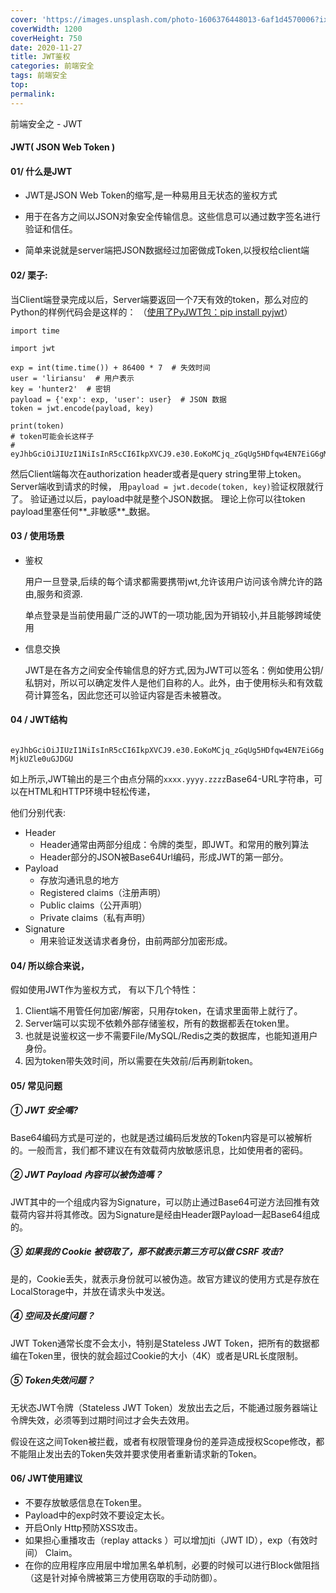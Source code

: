 ```yaml
---
cover: 'https://images.unsplash.com/photo-1606376448013-6af1d4570006?ixlib=rb-1.2.1&ixid=eyJhcHBfaWQiOjEyMDd9&auto=format&fit=crop&w=2089&q=80'
coverWidth: 1200
coverHeight: 750
date: 2020-11-27
title: JWT鉴权
categories: 前端安全
tags: 前端安全
top:
permalink:
---
```


前端安全之 - JWT
<!-- more -->

####  JWT(	JSON Web Token	)

#### 01/ 什么是JWT

- JWT是JSON Web Token的缩写,是一种易用且无状态的鉴权方式

- 用于在各方之间以JSON对象安全传输信息。这些信息可以通过数字签名进行验证和信任。

- 简单来说就是server端把JSON数据经过加密做成Token,以授权给client端

#### 02/ 栗子:

当Client端登录完成以后，Server端要返回一个7天有效的token，那么对应的Python的样例代码会是这样的：
（[使用了PyJWT包：pip install pyjwt](https://link.zhihu.com/?target=https%3A//github.com/jpadilla/pyjwt)）

```
import time

import jwt

exp = int(time.time()) + 86400 * 7  # 失效时间
user = 'liriansu'  # 用户表示
key = 'hunter2'  # 密钥
payload = {'exp': exp, 'user': user}  # JSON 数据
token = jwt.encode(payload, key)

print(token)
# token可能会长这样子
# eyJhbGciOiJIUzI1NiIsInR5cCI6IkpXVCJ9.e30.EoKoMCjq_zGqUg5HDfqw4EN7EiG6gMjkUZle0uGJDGU
```

然后Client端每次在authorization header或者是query string里带上token。
Server端收到请求的时候，
用`payload = jwt.decode(token, key)`验证权限就行了。
验证通过以后，payload中就是整个JSON数据。
理论上你可以往token payload里塞任何**_非敏感**_数据。

#### 03 / 使用场景

- 鉴权

  用户一旦登录,后续的每个请求都需要携带jwt,允许该用户访问该令牌允许的路由,服务和资源.

  单点登录是当前使用最广泛的JWT的一项功能,因为开销较小,并且能够跨域使用

- 信息交换

  JWT是在各方之间安全传输信息的好方式,因为JWT可以签名：例如使用公钥/私钥对，所以可以确定发件人是他们自称的人。此外，由于使用标头和有效载荷计算签名，因此您还可以验证内容是否未被篡改。

#### 04 /  JWT结构

` eyJhbGciOiJIUzI1NiIsInR5cCI6IkpXVCJ9.e30.EoKoMCjq_zGqUg5HDfqw4EN7EiG6gMjkUZle0uGJDGU`

如上所示,JWT输出的是三个由点分隔的`xxxx.yyyy.zzzz`Base64-URL字符串，可以在HTML和HTTP环境中轻松传递，

他们分别代表:

- Header
  - Header通常由两部分组成：令牌的类型，即JWT。和常用的散列算法
  - Header部分的JSON被Base64Url编码，形成JWT的第一部分。
- Payload
  - 存放沟通讯息的地方
  - Registered claims（注册声明）
  - Public claims（公开声明）
  - Private claims（私有声明）
- Signature
  - 用来验证发送请求者身份，由前两部分加密形成。

#### 04/ 所以综合来说，

假如使用JWT作为鉴权方式，
有以下几个特性：

1. Client端不用管任何加密/解密，只用存token，在请求里面带上就行了。
2. Server端可以实现不依赖外部存储鉴权，所有的数据都丢在token里。
3. 也就是说鉴权这一步不需要File/MySQL/Redis之类的数据库，也能知道用户身份。
4. 因为token带失效时间，所以需要在失效前/后再刷新token。

#### 05/ 常见问题

##### ① JWT 安全嗎?

Base64编码方式是可逆的，也就是透过编码后发放的Token内容是可以被解析的。一般而言，我们都不建议在有效载荷内放敏感讯息，比如使用者的密码。

##### ② JWT Payload 內容可以被伪造嗎？

JWT其中的一个组成内容为Signature，可以防止通过Base64可逆方法回推有效载荷内容并将其修改。因为Signature是经由Header跟Payload一起Base64组成的。

##### ③ 如果我的 Cookie 被窃取了，那不就表示第三方可以做 CSRF 攻击?

是的，Cookie丢失，就表示身份就可以被伪造。故官方建议的使用方式是存放在LocalStorage中，并放在请求头中发送。

##### ④ 空间及长度问题？

JWT Token通常长度不会太小，特别是Stateless JWT Token，把所有的数据都编在Token里，很快的就会超过Cookie的大小（4K）或者是URL长度限制。

##### ⑤ Token失效问题？

无状态JWT令牌（Stateless JWT Token）发放出去之后，不能通过服务器端让令牌失效，必须等到过期时间过才会失去效用。

假设在这之间Token被拦截，或者有权限管理身份的差异造成授权Scope修改，都不能阻止发出去的Token失效并要求使用者重新请求新的Token。

#### 06/ JWT使用建议

- 不要存放敏感信息在Token里。
- Payload中的exp时效不要设定太长。
- 开启Only Http预防XSS攻击。
- 如果担心重播攻击（replay attacks ）可以增加jti（JWT ID），exp（有效时间） Claim。
- 在你的应用程序应用层中增加黑名单机制，必要的时候可以进行Block做阻挡（这是针对掉令牌被第三方使用窃取的手动防御）。

